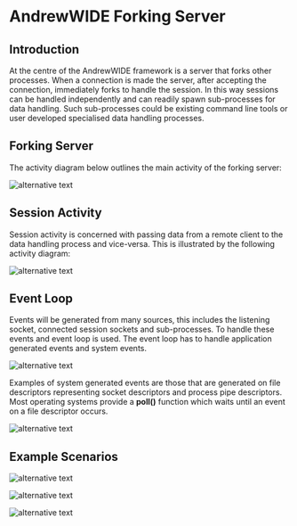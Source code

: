 # AndrewWIDE Forking Server

## Introduction
At the centre of the AndrewWIDE framework is a server that forks other processes. When a connection is made the server, after accepting the connection, immediately forks to handle the session. In this way sessions can be handled independently and can readily spawn sub-processes for data handling. Such sub-processes could be existing command line tools or user developed specialised data handling processes.

## Forking Server

The activity diagram below outlines the main activity of the forking server:

![alternative text](http://www.plantuml.com/plantuml/proxy?src=https://github.com/andrew-rogers/AndrewWIDE/raw/master/doc/forkingserver_ad.puml)

## Session Activity 

Session activity is concerned with passing data from a remote client to the data handling process and vice-versa. This is illustrated by the following activity diagram: 

![alternative text](http://www.plantuml.com/plantuml/proxy?src=https://github.com/andrew-rogers/AndrewWIDE/raw/master/doc/process_session_ad.puml)

## Event Loop

Events will be generated from many sources, this includes the listening socket, connected session sockets and sub-processes. To handle these events and event loop is used. The event loop has to handle application generated events and system events.

![alternative text](http://www.plantuml.com/plantuml/proxy?src=https://github.com/andrew-rogers/AndrewWIDE/raw/master/doc/eventloop_ad.puml)

Examples of system generated events are those that are generated on file descriptors representing socket descriptors and process pipe descriptors. Most operating systems provide a __poll()__ function which waits until an event on a file descriptor occurs.

![alternative text](http://www.plantuml.com/plantuml/proxy?src=https://github.com/andrew-rogers/AndrewWIDE/raw/master/doc/poll_ad.puml)

## Example Scenarios

![alternative text](http://www.plantuml.com/plantuml/proxy?src=https://github.com/andrew-rogers/AndrewWIDE/raw/master/doc/read_event_sd.puml)

![alternative text](http://www.plantuml.com/plantuml/proxy?src=https://github.com/andrew-rogers/AndrewWIDE/raw/master/doc/read_write_sd.puml)

![alternative text](http://www.plantuml.com/plantuml/proxy?src=https://github.com/andrew-rogers/AndrewWIDE/raw/master/doc/class_diagram.puml?v=2)
